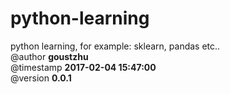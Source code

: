 # python-learning  
python learning, for example: sklearn, pandas etc..  
@author **goustzhu**  
@timestamp **2017-02-04 15:47:00**  
@version **0.0.1**  
